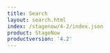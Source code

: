 ```yaml
---
title: Search
layout: search.html
index: /stagenow/4-2/index.json
product: StageNow
productversion: '4.2'
---
```















